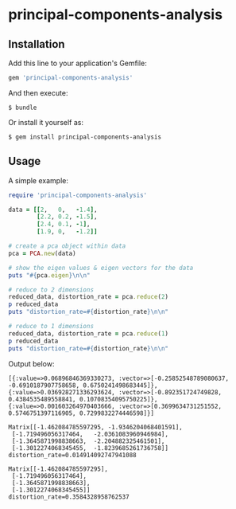 # principal-components-analysis

## Installation

Add this line to your application's Gemfile:

```ruby
gem 'principal-components-analysis'
```

And then execute:

    $ bundle

Or install it yourself as:

    $ gem install principal-components-analysis

## Usage

A simple example:

```ruby
require 'principal-components-analysis'

data = [[2,   0,   -1.4],
        [2.2, 0.2, -1.5],
        [2.4, 0.1, -1],
        [1.9, 0,   -1.2]]

# create a pca object within data
pca = PCA.new(data)

# show the eigen values & eigen vectors for the data
puts "#{pca.eigen}\n\n"

# reduce to 2 dimensions
reduced_data, distortion_rate = pca.reduce(2)
p reduced_data
puts "distortion_rate=#{distortion_rate}\n\n"

# reduce to 1 dimensions
reduced_data, distortion_rate = pca.reduce(1)
p reduced_data
puts "distortion_rate=#{distortion_rate}\n\n"
```

Output below:

```
[{:value=>0.06896846369330273, :vector=>[-0.25852548789080637, -0.6910187907758658, 0.6750241498683445]}, {:value=>0.036928271336293624, :vector=>[-0.892351724749828, 0.4384535489558841, 0.10708354095750225]}, {:value=>0.001603264970403666, :vector=>[0.3699634731251552, 0.5746751397116905, 0.7299832274446598]}]

Matrix[[-1.462084785597295, -1.9346204068401591],
 [-1.719496056317464,   -2.0361083960946984],
 [-1.3645871998838663,  -2.204882325461501],
 [-1.3012274068345455,  -1.8239685261736758]]
distortion_rate=0.014914092747941088

Matrix[[-1.462084785597295],
 [-1.719496056317464],
 [-1.3645871998838663],
 [-1.3012274068345455]]
distortion_rate=0.3584328958762537
```
